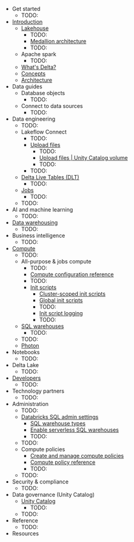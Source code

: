 * Get started
  * TODO:
* [Introduction](introduction.md)
  * [Lakehouse](lakehouse.md)
    * TODO:
    * [Medallion architecture](lakehouse.medallion.md)
    * TODO:
  * Apache spark
    * TODO:
  * [What's Delta?](introduction.delta-comparison.md)
  * [Concepts](getting-started.concepts.md)
  * [Architecture](getting-started.overview.md)
* Data guides
  * Database objects
    * TODO:
  * Connect to data sources
    * TODO:
* Data engineering
  * TODO:
  * Lakeflow Connect
    * TODO:
    * [Upload files](ingestion.file-upload.md)
      * TODO:
      * [Upload files | Unity Catalog volume](ingestion.file-upload.upload-to-volume.md)
      * TODO:
    * TODO:
  * [Delta Live Tables (DLT)](delta-live-tables.md)
    * TODO:
  * [Jobs](jobs.md)
    * TODO:
  * TODO:
* AI and machine learning
  * TODO:
* [Data warehousing](sql.md)
  * TODO:
* Business intelligence
  * TODO:
* [Compute](compute.md)
  * TODO:
  * All-purpose & jobs compute
    * TODO:
    * [Compute configuration reference](compute.configure.md)
    * TODO:
    * [Init scripts](init-scripts.md)
      * [Cluster-scoped init scripts](init-scripts.cluster-scoped.md)
      * [Global init scripts](init-scripts.global.md)
      * TODO:
      * [Init script logging](init-scripts.logs.md)
      * TODO:
  * [SQL warehouses](compute.sql-warehouse.md)
    * TODO:
  * TODO:
  * [Photon](compute.photon.md)
* Notebooks
  * TODO:
* Delta Lake
  * TODO:
* [Developers](languages.md)
  * TODO:
* Technology partners
  * TODO:
* Administration
  * TODO:
  * [Databricks SQL admin settings](admin.sql.md)
    * [SQL warehouse types](sql-warehouse.warehouse-types.md)
    * [Enable serverless SQL warehouses](admin.sql.serverless.md)
    * TODO:
  * TODO:
  * Compute policies
    * [Create and manage compute policies](admin.clusters.policies.md)
    * [Compute policy reference](admin.clusters.policy-definition.md)
    * TODO:
  * TODO:
* Security & compliance 
  * TODO:
* Data governance (Unity Catalog)
  * [Unity Catalog](data-governance.unity-catalog.md)
    * TODO:
  * TODO:
* Reference
  * TODO:
* Resources